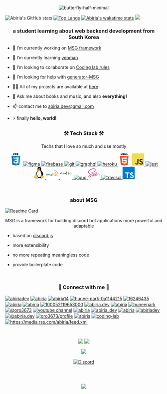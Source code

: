 <p align="center"><img src="https://user-images.githubusercontent.com/72962900/122442957-11008900-cfda-11eb-8c2e-564f6c48ee70.png" alt="butterfly-half-minimal"></p>

![Abiria's GitHub stats](https://github-readme-stats.vercel.app/api?username=abiriadev&count_private=true&show_icons=true&theme=nightowl&bg_color=ffffff00&hide_border=true&title_color=976DF2&include_all_commits=true&custom_title=Abiria's%20Github%20Stats%20%E2%9D%A4)
[![Top Langs](https://github-readme-stats.vercel.app/api/top-langs/?username=abiriadev&&layout=compact&langs_count=10&theme=nightowl&bg_color=ffffff00&hide_border=true&title_color=976DF2)](https://github.com/abiriadev?tab=repositories)
[![Abiria's wakatime stats](https://github-readme-stats.vercel.app/api/wakatime?username=Abiria&langs_count=4&theme=nightowl&bg_color=ffffff00&hide_border=true&title_color=976DF2&layout=compact)](https://wakatime.com/@Abiria)
<a href="https://github.com/abiriadev"><img src="https://github-readme-streak-stats.herokuapp.com?user=abiriadev&theme=nightowl&background=FFFFFF00&hide_border=true&ring=976DF2&fire=976DF2&sideNums=976DF2&sideLabels=976DF2&stroke=DDDDDD77" width="350"></a>

<h3 align="center">
  a student learning about web backend development from South Korea
</h3>

- 🔭 I’m currently working on [MSG framework](https://github.com/abiriadev/MSG)

- 🌱 I’m currently learning [yeoman](https://yeoman.io/)

- 👯 I’m looking to collaborate on [Coding lab rules](https://github.com/coding-1ab/CodingLab-rules)

- 🤝 I’m looking for help with [generator-MSG](https://github.com/abiriadev/generator-msg)

- 👨‍💻 All of my projects are available at [here](https://github.com/abiriadev)

- 💬 Ask me about books and music, and also **everything!**

- 📫 contact me to [abiria.dev@gmail.com](mailto:abiria.dev@gmail.com)

- ⚡ finally **hello, world!**

<h3 align="center">🛠 Tech Stack 🛠</h3>

<p align="center">Techs that I love so much and use mostly</p>

<p align="center">
  <a href="https://www.w3schools.com/css/" target="_blank">
    <img
      src="https://raw.githubusercontent.com/devicons/devicon/master/icons/css3/css3-original-wordmark.svg"
      alt="css3"
      width="40"
      height="40"
    />
  </a>
  <a href="https://www.figma.com/" target="_blank">
    <img
      src="https://www.vectorlogo.zone/logos/figma/figma-icon.svg"
      alt="figma"
      width="40"
      height="40"
    />
  </a>
  <a href="https://firebase.google.com/" target="_blank">
    <img
      src="https://www.vectorlogo.zone/logos/firebase/firebase-icon.svg"
      alt="firebase"
      width="40"
      height="40"
    />
  </a>
  <a href="https://git-scm.com/" target="_blank">
    <img
      src="https://www.vectorlogo.zone/logos/git-scm/git-scm-icon.svg"
      alt="git"
      width="40"
      height="40"
    />
  </a>
  <a href="https://graphql.org" target="_blank">
    <img
      src="https://www.vectorlogo.zone/logos/graphql/graphql-icon.svg"
      alt="graphql"
      width="40"
      height="40"
    />
  </a>
  <a href="https://heroku.com" target="_blank">
    <img
      src="https://www.vectorlogo.zone/logos/heroku/heroku-icon.svg"
      alt="heroku"
      width="40"
      height="40"
    />
  </a>
  <a href="https://www.w3.org/html/" target="_blank">
    <img
      src="https://raw.githubusercontent.com/devicons/devicon/master/icons/html5/html5-original-wordmark.svg"
      alt="html5"
      width="40"
      height="40"
    />
  </a>
  <a
    href="https://developer.mozilla.org/en-US/docs/Web/JavaScript"
    target="_blank"
  >
    <img
      src="https://raw.githubusercontent.com/devicons/devicon/master/icons/javascript/javascript-original.svg"
      alt="javascript"
      width="40"
      height="40"
    />
  </a>
  <a href="https://jestjs.io" target="_blank">
    <img
      src="https://www.vectorlogo.zone/logos/jestjsio/jestjsio-icon.svg"
      alt="jest"
      width="40"
      height="40"
    />
  </a>
  <a href="https://www.linux.org/" target="_blank">
    <img
      src="https://raw.githubusercontent.com/devicons/devicon/master/icons/linux/linux-original.svg"
      alt="linux"
      width="40"
      height="40"
    />
  </a>
  <a href="https://www.mysql.com/" target="_blank">
    <img
      src="https://raw.githubusercontent.com/devicons/devicon/master/icons/mysql/mysql-original-wordmark.svg"
      alt="mysql"
      width="40"
      height="40"
    />
  </a>
  <a href="https://nodejs.org" target="_blank">
    <img
      src="https://raw.githubusercontent.com/devicons/devicon/master/icons/nodejs/nodejs-original-wordmark.svg"
      alt="nodejs"
      width="40"
      height="40"
    />
  </a>
  <a href="https://pugjs.org" target="_blank">
    <img
      src="https://cdn.worldvectorlogo.com/logos/pug.svg"
      alt="pug"
      width="40"
      height="40"
    />
  </a>
  <a href="https://sass-lang.com" target="_blank">
    <img
      src="https://raw.githubusercontent.com/devicons/devicon/master/icons/sass/sass-original.svg"
      alt="sass"
      width="40"
      height="40"
    />
  </a>
  <a href="https://travis-ci.org" target="_blank">
    <img
      src="https://www.vectorlogo.zone/logos/travis-ci/travis-ci-icon.svg"
      alt="travisci"
      width="40"
      height="40"
    />
  </a>
  <a href="https://www.typescriptlang.org/" target="_blank">
    <img
      src="https://raw.githubusercontent.com/devicons/devicon/master/icons/typescript/typescript-original.svg"
      alt="typescript"
      width="40"
      height="40"
    />
  </a>
</p>

<br />

<h3 align="center">about MSG</h3>

[![Readme Card](https://github-readme-stats.vercel.app/api/pin/?username=abiriadev&repo=MSG&theme=nightowl&bg_color=ffffff00&hide_border=true&title_color=976DF2)](https://github.com/abiriadev/MSG)

<p align="center">MSG is a framework for building discord bot applications more powerful and adaptable</p>

- based on [discord.js](https://github.com/discordjs/discord.js)

- more extensibility

- no more repeating meaningless code

- provide boilerplate code

<br>

<h3 align="center">🍒 Connect with me 🍒</h3>
<p align="left">
  <a href="https://codepen.io/abiriadev" target="blank"
    ><img
      align="center"
      src="https://raw.githubusercontent.com/rahuldkjain/github-profile-readme-generator/master/src/images/icons/Social/codepen.svg"
      alt="abiriadev"
      height="36"
      width="48"
  /></a>
  <a href="https://dev.to/abiria" target="blank"
    ><img
      align="center"
      src="https://cdn.jsdelivr.net/npm/simple-icons@3.0.1/icons/dev-dot-to.svg"
      alt="abiria"
      height="36"
      width="48"
  /></a>
  <a href="https://twitter.com/abiria14" target="blank"
    ><img
      align="center"
      src="https://raw.githubusercontent.com/rahuldkjain/github-profile-readme-generator/master/src/images/icons/Social/twitter.svg"
      alt="abiria14"
      height="36"
      width="48"
  /></a>
  <a href="https://linkedin.com/in/hunee-park-0a1144215" target="blank"
    ><img
      align="center"
      src="https://raw.githubusercontent.com/rahuldkjain/github-profile-readme-generator/master/src/images/icons/Social/linked-in-alt.svg"
      alt="hunee-park-0a1144215"
      height="36"
      width="48"
  /></a>
  <a href="https://stackoverflow.com/users/16246435" target="blank"
    ><img
      align="center"
      src="https://raw.githubusercontent.com/rahuldkjain/github-profile-readme-generator/master/src/images/icons/Social/stack-overflow.svg"
      alt="16246435"
      height="36"
      width="48"
  /></a>
  <a href="https://codesandbox.com/abiria" target="blank"
    ><img
      align="center"
      src="https://cdn.jsdelivr.net/npm/simple-icons@3.0.1/icons/codesandbox.svg"
      alt="abiria"
      height="36"
      width="48"
  /></a>
  <a href="https://kaggle.com/abiria" target="blank"
    ><img
      align="center"
      src="https://raw.githubusercontent.com/rahuldkjain/github-profile-readme-generator/master/src/images/icons/Social/kaggle.svg"
      alt="abiria"
      height="36"
      width="48"
  /></a>
  <a href="https://fb.com/100052119653000" target="blank"
    ><img
      align="center"
      src="https://raw.githubusercontent.com/rahuldkjain/github-profile-readme-generator/master/src/images/icons/Social/facebook.svg"
      alt="100052119653000"
      height="36"
      width="48"
  /></a>
  <a href="https://instagram.com/abiria.dev" target="blank"
    ><img
      align="center"
      src="https://raw.githubusercontent.com/rahuldkjain/github-profile-readme-generator/master/src/images/icons/Social/instagram.svg"
      alt="abiria.dev"
      height="36"
      width="48"
  /></a>
  <a href="https://dribbble.com/abiria" target="blank"
    ><img
      align="center"
      src="https://raw.githubusercontent.com/rahuldkjain/github-profile-readme-generator/master/src/images/icons/Social/dribbble.svg"
      alt="abiria"
      height="36"
      width="48"
  /></a>
  <a href="https://www.behance.net/huneepark" target="blank"
    ><img
      align="center"
      src="https://raw.githubusercontent.com/rahuldkjain/github-profile-readme-generator/master/src/images/icons/Social/behance.svg"
      alt="huneepark"
      height="36"
      width="48"
  /></a>
  <a href="https://medium.com/@oro3673" target="blank"
    ><img
      align="center"
      src="https://raw.githubusercontent.com/rahuldkjain/github-profile-readme-generator/master/src/images/icons/Social/medium.svg"
      alt="@oro3673"
      height="36"
      width="48"
  /></a>
  <a
    href="https://www.youtube.com/channel/UCKLXLD6E_omTZLZEbwZ7n8w"
    target="blank"
    ><img
      align="center"
      src="https://raw.githubusercontent.com/rahuldkjain/github-profile-readme-generator/master/src/images/icons/Social/youtube.svg"
      alt="youtube channel"
      height="36"
      width="48"
  /></a>
  <a href="https://www.codechef.com/users/abiria" target="blank"
    ><img
      align="center"
      src="https://cdn.jsdelivr.net/npm/simple-icons@3.1.0/icons/codechef.svg"
      alt="abiria"
      height="36"
      width="48"
  /></a>
  <a href="https://www.hackerrank.com/abiria_dev" target="blank"
    ><img
      align="center"
      src="https://raw.githubusercontent.com/rahuldkjain/github-profile-readme-generator/master/src/images/icons/Social/hackerrank.svg"
      alt="abiria_dev"
      height="36"
      width="48"
  /></a>
  <a href="https://codeforces.com/profile/abiria" target="blank"
    ><img
      align="center"
      src="https://cdn.jsdelivr.net/npm/simple-icons@3.0.1/icons/codeforces.svg"
      alt="abiria"
      height="36"
      width="48"
  /></a>
  <a href="https://www.leetcode.com/abiriadev" target="blank"
    ><img
      align="center"
      src="https://raw.githubusercontent.com/rahuldkjain/github-profile-readme-generator/master/src/images/icons/Social/leet-code.svg"
      alt="abiriadev"
      height="36"
      width="48"
  /></a>
  <a href="https://www.hackerearth.com/@abiria.dev" target="blank"
    ><img
      align="center"
      src="https://raw.githubusercontent.com/rahuldkjain/github-profile-readme-generator/master/src/images/icons/Social/hackerearth.svg"
      alt="@abiria.dev"
      height="36"
      width="48"
  /></a>
  <a href="https://auth.geeksforgeeks.org/user/oro3673/profile" target="blank"
    ><img
      align="center"
      src="https://raw.githubusercontent.com/rahuldkjain/github-profile-readme-generator/master/src/images/icons/Social/geeks-for-geeks.svg"
      alt="oro3673/profile"
      height="36"
      width="48"
  /></a>
  <a href="https://www.topcoder.com/members/abiria" target="blank"
    ><img
      align="center"
      src="https://cdn.jsdelivr.net/npm/simple-icons@3.0.1/icons/topcoder.svg"
      alt="abiria"
      height="36"
      width="48"
  /></a>
  <a href="https://discord.gg/coding-lab" target="blank"
    ><img
      align="center"
      src="https://raw.githubusercontent.com/rahuldkjain/github-profile-readme-generator/master/src/images/icons/Social/discord.svg"
      alt="coding-lab"
      height="36"
      width="48"
  /></a>
  <a href="https://rss.com/podcasts/abiria" target="blank"
    ><img
      align="center"
      src="https://raw.githubusercontent.com/rahuldkjain/github-profile-readme-generator/master/src/images/icons/Social/rss.svg"
      alt="https://media.rss.com/abiria/feed.xml"
      height="36"
      width="48"
  /></a>
</p>

<br>

<p align="center">
  <a href="mailto:oro3673@gmail.com" target="_blank"
    ><img
      src="https://img.shields.io/badge/oro3673@gmail.com-EA4335?style=flat-square&logo=Gmail&logoColor=white"
  /></a>
  <a href="mailto:abiria.dev@gmail.com" target="_blank"
    ><img
      src="https://img.shields.io/badge/abiria.dev@gmail.com-444444?style=flat-square&logo=Gmail&logoColor=white"
  /></a>
</p>

<p align="center">
  <a href="https://twitter.com/abiria14" target="_blank">
    <img
      src="https://img.shields.io/twitter/follow/Abiria14?color=%231DA1F2&logo=twitter&style=for-the-badge"
  /></a>
</p>
<p align="center">
  <a href="https://discord.gg/coding-lab" target="_blank">
    <img
      alt="Discord"
      src="https://img.shields.io/discord/687271752224735233?color=%235865F2&label=discord&logo=discord&style=for-the-badge&labelColor=5865F2&logoColor=ffffff"
    />
  </a>
</p>

<p>
  <br />
  <br />
</p>

<p align="center">
  <img
    src="https://hits.seeyoufarm.com/api/count/incr/badge.svg?url=https%3A%2F%2Fgithub.com%2Fabiriadev&count_bg=%23976DF2&title_bg=%23555555&icon=github.svg&icon_color=%23E7E7E7&title=views&edge_flat=false"
  />
</p>


